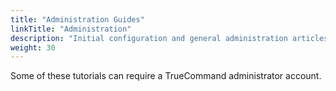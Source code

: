 ```yaml
---
title: "Administration Guides"
linkTitle: "Administration"
description: "Initial configuration and general administration articles."
weight: 30
---
```


Some of these tutorials can require a TrueCommand administrator account.
